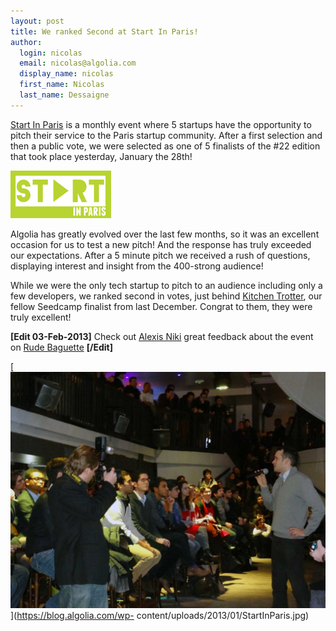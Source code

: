 ```yaml
---
layout: post
title: We ranked Second at Start In Paris!
author:
  login: nicolas
  email: nicolas@algolia.com
  display_name: nicolas
  first_name: Nicolas
  last_name: Dessaigne
---
```


[Start In Paris][1] is a monthly event where 5
startups have the opportunity to pitch their service to the Paris startup
community. After a first selection and then a public vote, we were selected as
one of 5 finalists of the #22 edition that took place yesterday, January the
28th!

![Start In Paris][2]

Algolia has greatly evolved over the last few months, so it was an excellent
occasion for us to test a new pitch! And the response has truly exceeded our
expectations. After a 5 minute pitch we received a rush of questions,
displaying interest and insight from the 400-strong audience!

While we were the only tech startup to pitch to an audience including only a
few developers, we ranked second in votes, just behind [Kitchen
Trotter][3], our fellow Seedcamp finalist from
last December. Congrat to them, they were truly excellent!

**[Edit 03-Feb-2013]** Check out [Alexis Niki][4] great feedback about the event on [Rude Baguette][5] **[/Edit]**

[![Nicolas at Start In Paris][6]](https://blog.algolia.com/wp-
content/uploads/2013/01/StartInParis.jpg)


[1]: http://www.startinparis.com/
[2]: /assets/StartInParis.gif
[3]: http://www.kitchentrotter.com/
[4]: https://twitter.com/AlexisNiki
[5]: http://www.rudebaguette.com/2013/02/01/three-storytelling-tips-for-french-startups-when-pitching/
[6]: /assets/StartInParis-1024x768.jpg
